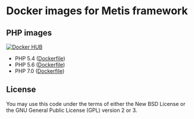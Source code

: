 # Docker images for Metis framework

## PHP images
[![Docker HUB](https://img.shields.io/docker/pulls/metisfw/php.svg)](https://hub.docker.com/u/metisfw/php)

- PHP 5.4 ([Dockerfile](https://github.com/MetisFW/docker/blob/master/php/5.4/Dockerfile))
- PHP 5.6 ([Dockerfile](https://github.com/MetisFW/docker/blob/master/php/5.6/Dockerfile))
- PHP 7.0 ([Dockerfile](https://github.com/MetisFW/docker/blob/master/php/7.0/Dockerfile))

## License

You may use this code under the terms of either 
the New BSD License or the GNU General Public License (GPL) version 2 or 3.
